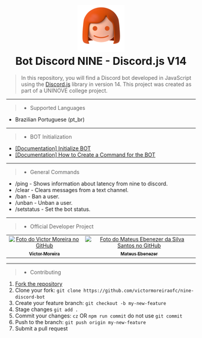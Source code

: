 <h1 align="center">
  <img src="assets/nine_mini_without_background.png" alt="NINE">
  <br>Bot Discord NINE - Discord.js V14
</h1>

> In this repository, you will find a Discord bot developed in JavaScript using the [Discord.js](https://github.com/discordjs/discord.js) library in version 14. This project was created as part of a UNINOVE college project.

---

> * Supported Languages

- Brazilian Portuguese (pt_br)

---

> * BOT Initialization

- [[Documentation] Initialize BOT](https://github.com/victormoreiraofc/nine-discord-bot/blob/main/docs/how-start-the-bot.md)
- [[Documentation] How to Create a Command for the BOT](https://github.com/victormoreiraofc/nine-discord-bot/blob/main/docs/how-create-new-command.md)

---

> * General Commands

* /ping - Shows information about latency from nine to discord.
* /clear - Clears messages from a text channel.
* /ban - Ban a user.
* /unban - Unban a user.
* /setstatus - Set the bot status.

---

> * Official Developer Project

<table>
  <tr>
    <td align="center">
      <a href="#">
        <img src="https://avatars.githubusercontent.com/u/121199565?v=4" width="100px;" alt="Foto do Victor Moreira no GitHub"/><br>
        <sub>
          <b>Victor Moreira</b>
        </sub>
      </a>
    </td>
    <td align="center">
      <a href="#">
        <img src="https://avatars.githubusercontent.com/u/143097497?v=4" width="100px;" alt="Foto do Mateus Ebenezer da Silva Santos no GitHub"/><br>
        <sub>
          <b>Mateus Ebenezer</b>
        </sub>
      </a>
    </td>
  </tr>
</table>

---

> * Contributing

1. [Fork the repository](https://github.com/victormoreiraofc/nine-discord-bot/fork)
2. Clone your fork: `git clone https://github.com/victormoreiraofc/nine-discord-bot`
3. Create your feature branch: `git checkout -b my-new-feature`
4. Stage changes `git add .`
5. Commit your changes: `cz` OR `npm run commit` do not use `git commit`
6. Push to the branch: `git push origin my-new-feature`
7. Submit a pull request
